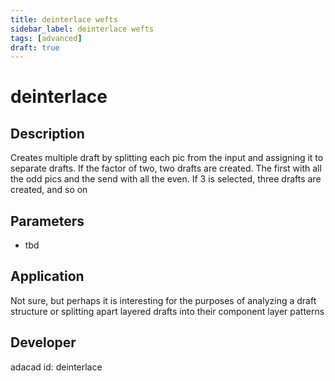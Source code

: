 ```yaml
---
title: deinterlace wefts
sidebar_label: deinterlace wefts
tags: [advanced]
draft: true
---
```

# deinterlace
<!--![file](./img/deinterlace.png)-->

## Description
Creates multiple draft by splitting each pic from the input and assigning it to separate drafts. If the factor of two, two drafts are created. The first with all the odd pics and the send with all the even. If 3 is selected, three drafts are created, and so on

## Parameters
- tbd

## Application
Not sure, but perhaps it is interesting for the purposes of analyzing a draft structure or splitting apart layered drafts into their component layer patterns
## Developer
adacad id: deinterlace
